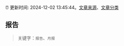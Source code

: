 :alarm_clock: 更新时间: 2024-12-02 13:45:44。[文章来源](/README.md)、[文章分类](/TAGS.md)

## 报告


> 关键字：`报告`、`月报`



